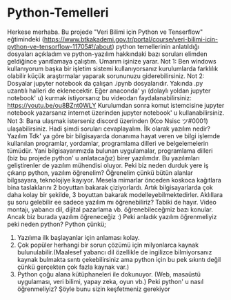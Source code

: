 # Python-Temelleri
Herkese merhaba. Bu projede "Veri Bilimi için Python ve Tenserflow" eğtimindeki (https://www.btkakademi.gov.tr/portal/course/veri-bilimi-icin-python-ve-tensorflow-11705#!/about) python temellerinin anlatıldığı dosyaları açıkladım ve python-yazılım hakkındaki bazı soruları elimden geldiğince yanıtlamaya çalıştım. Umarım işinize yarar.
Not 1: Ben windows kullanıyorum başka bir işletim sistemi kullanıyorsanız kurulumlarda farklılık olabilir küçük araştırmalar yaparak sorununuzu giderebilirsiniz.
Not 2: Dosyalar jupyter notebook da çalışan .ipynb dosyalarıdır. Yakında .py uzantılı halleri de eklenecektir. Eğer anaconda' yı (dolaylı yoldan jupyter notebook' u) kurmak istiyorsanız bu videodan faydalanabilirsiniz: https://youtu.be/ou8BZnt0WLY Kurulumdan sonra komut istemcisine jupyter notebook yazarsanız internet üzerinden jupyter notebook' u kullanabilirsiniz.
Not 3: Bana ulaşmak isterseniz discord üzerinden (Kco Nsisc ツ#0001) ulaşabilirsiniz. Hadi şimdi soruları cevaplayalım.
İlk olarak yazılım nedir? Yazılım Tdk' ya göre bir bilgisayarda donanıma hayat veren ve bilgi işlemde kullanılan programlar, yordamlar, programlama dilleri ve belgelemelerin tümüdür. Yani bilgisayarımızda bulunan uygulamalar, programlama dilleri (biz bu projede python' u anlatacağız) birer yazılımdır. Bu yazılımları geliştirenler de yazılım mühendisi oluyor. 
Peki biz neden durduk yere iş çıkarıp python, yazılım öğrenelim? Öğrenelim çünkü bütün alanlar bilgsayara, teknolojiye kayıyor. Mesela mimarlar önceden koskoca kağıtlara bina taslaklarını 2 boyuttan bakarak çiziyorlardı. Artık bilgisayarlarda çok daha kolay bir şekilde, 3 boyuttan bakarak modelleyebilmektedirler. Aklıllara şu soru gelebilir ee sadece yazılım mı öğrenebiliriz? Tabiki de hayır. Video montajı, yabancı dil, dijital pazarlama vb. öğrenebileceğmiz bazı konular. Ancak biz burada yazılım öğreneceğiz :) 
Peki anladık yazılım öğrenmeliyiz peki neden python? Python çünkü;
1) Yazılıma ilk başlayanlar için anlaması kolay.
2) Çok popüler herhangi bir sorun çözümü için milyonlarca kaynak bulunulabilir.(Maalesef yabancı dil özellikle de ingilizce bilmiyorsanız kaynak bulmakta sııntı çekebilirsiniz ama python için bu pek sıkıntı değil çünkü gerçekten çok fazla kaynak var.)
3) Python çoğu alana kütüphaneleri ile dokunuyor. (Web, masaüstü uygulaması, veri bilimi, yapay zeka, oyun vb.)
Peki python' u nasıl öğrenmeliyiz? Şöyle bunu sizin keşfetmeniz gerekiyor

